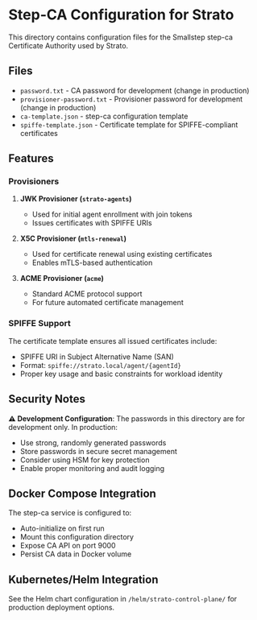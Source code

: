 # Step-CA Configuration for Strato

This directory contains configuration files for the Smallstep step-ca Certificate Authority used by Strato.

## Files

- `password.txt` - CA password for development (change in production)
- `provisioner-password.txt` - Provisioner password for development (change in production)
- `ca-template.json` - step-ca configuration template
- `spiffe-template.json` - Certificate template for SPIFFE-compliant certificates

## Features

### Provisioners

1. **JWK Provisioner (`strato-agents`)**
   - Used for initial agent enrollment with join tokens
   - Issues certificates with SPIFFE URIs

2. **X5C Provisioner (`mtls-renewal`)**
   - Used for certificate renewal using existing certificates
   - Enables mTLS-based authentication

3. **ACME Provisioner (`acme`)**
   - Standard ACME protocol support
   - For future automated certificate management

### SPIFFE Support

The certificate template ensures all issued certificates include:
- SPIFFE URI in Subject Alternative Name (SAN)
- Format: `spiffe://strato.local/agent/{agentId}`
- Proper key usage and basic constraints for workload identity

## Security Notes

**⚠️ Development Configuration**: The passwords in this directory are for development only.
In production:
- Use strong, randomly generated passwords
- Store passwords in secure secret management
- Consider using HSM for key protection
- Enable proper monitoring and audit logging

## Docker Compose Integration

The step-ca service is configured to:
- Auto-initialize on first run
- Mount this configuration directory
- Expose CA API on port 9000
- Persist CA data in Docker volume

## Kubernetes/Helm Integration

See the Helm chart configuration in `/helm/strato-control-plane/` for production deployment options.
